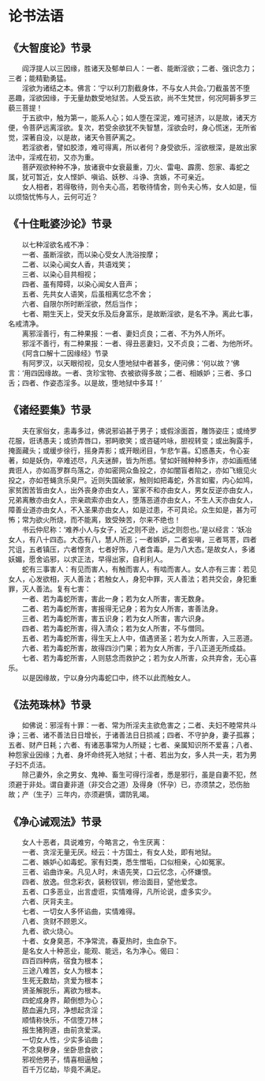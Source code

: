 # 论书法语
  
## 《大智度论》节录  
　　阎浮提人以三因缘，胜诸天及郁单曰人：一者、能断淫欲；二者、强识念力；三者；能精勤勇猛。  
　　淫欲为诸结之本。佛言：‘宁以利刀割截身体，不与女人共会。’刀截虽苦不堕恶趣，淫欲因缘，于无量劫数受地狱苦。人受五欲，尚不生梵世，何况阿耨多罗三藐三菩提！  
　　于五欲中，触为第一，能系人心；如人堕在深泥，难可拯济，以是故，诸天方便，令菩萨远离淫欲。复次，若受余欲犹不失智慧，淫欲会时，身心慌迷，无所省觉，深著自没，以是故，诸天令菩萨离之。  
　　若淫欲者，譬如胶漆，难可得离，所以者何？身受欲乐，淫欲根深，是故出家法中，淫戒在初，又亦为重。  
　　菩萨观欲种种不净，放诸衰中女衰最重，刀火、雷电、霹雳、怨家、毒蛇之属，犹可暂近，女人悭妒、嗔谄、妖秽、斗诤、贪嫉，不可亲近。  
　　女人相者，若得敬待，则令夫心高，若敬待情舍，则令夫心怖，女人如是，恒以烦恼忧怖与人，云何可近？  
  
## 《十住毗婆沙论》节录  
　　以七种淫欲名戒不净：  
　　一者、虽断淫欲，而以染心受女人洗浴按摩；  
　　二者、以染心闻女人香，共语戏笑；  
　　三者、以染心目共相视；  
　　四者、虽有障碍，以染心闻女人音声；  
　　五者、先共女人语笑，后虽相离忆念不舍；  
　　六者、自限尔所时断淫欲，然后当作；  
　　七者、期生天上，受天女乐及后身富乐，是故断淫欲，是名不净。离此七事，名戒清净。  
　　离邪淫善行，有二种果报：一者、妻妇贞良；二者、不为外人所坏。  
　　邪淫不善行，有二种果报：一者、得丑恶妻妇，又不贞良；二者、为他所坏。  
　　《阿含口解十二因缘经》节录  
　　有阿罗汉，以天眼彻视，见女人堕地狱中者甚多，便问佛：‘何以故？’佛言：‘用四因缘故。一者、贪珍宝物、衣被欲得多故；二者、相嫉妒；三者、多口舌；四者、作姿态淫多。以是故，堕地狱中多耳！’  
  
## 《诸经要集》节录  
　　夫在家俗女，恚毒多过，佛说邪谄甚于男子；或假涂面首，雕饰姿庄；或绮罗花服，诳诱愚夫；或骄弄唇口，邪眄歌笑；或咨磋吟咏，胆视转变；或出胸露手，掩面藏头；或缓步徐行，摇身弄影；或开眼闭目，乍悲乍喜。幻惑愚夫，令心妄著，如是妖伪，卒难述尽，凡夫迷醉，皆为所惑。譬如奸贼种种多诈，亦如画瓶储粪诳人，亦如高罗群鸟落之，亦如密网众鱼投之，亦如闇盲者陷之，亦如飞蛾见火投之，亦如苍蝇贪乐臭尸。近则失国破家，触则如把毒蛇，外言如蜜，内心如鸠，家贫困苦皆由女人，出外丧身亦由女人，室家不和亦由女人，男女反逆亦由女人，兄弟离散亦由女人，宗亲疏索亦由女人，堕落恶道亦由女人，不生人天亦由女人，障善业道亦由女人，不入圣果亦由女人，如是过患，不可具论。众生如是，甚为可怖；常为欲火所烧，而不能离，致受殃苦，尔来不绝也！  
　　书云仲尼称：‘难养小人与女子，近之则不逊，远之则怨也。’是以经言：‘妖冶女人，有八十四态。大态有八，慧人所恶；一者嫉妒，二者妄嗔，三者骂詈，四者咒诅，五者镇压，六者悭贪，七者好饰，八者含毒。是为八大态。’是故女人，多诸妖媚，愿舍谄邪，以求正法，早得出家，自利利人。  
　　蛇有三事害人：有见而害人，有触而害人，有啮而害人。女人亦有三害：若见女人，心发欲相，灭人善法；若触女人，身犯中罪，灭人善法；若共交会，身犯重罪，灭人善法。复有七害：  
　　一者、若为毒蛇所害，害此一身；若为女人所害，害无数身。  
　　二者、若为毒蛇所害，害报得无记身；若为女人所害，害善法身。  
　　三者、若为毒蛇所害，害五识身；若为女人所害，害六识身。  
　　四者、若为毒蛇所害，得入清众；若为女人所害，不与僧同。  
　　五者、若为毒蛇所害，得生天上人中，值遇贤圣；若为女人所害，入三恶道。  
　　六者、若为毒蛇所害，故得四沙门果；若为女人所害，于八正道无所成益。  
　　七者、若为毒蛇所害，人则慈念而救护之；若为女人所害，众共弃舍，无心喜乐。  
　　以是因缘故，宁以身分内毒蛇口中，终不以此而触女人。  
  
## 《法苑珠林》节录  
　　如佛说：邪淫有十罪：一者、常为所淫夫主欲危害之；二者、夫妇不睦常共斗诤；三者、诸不善法日日增长，于诸善法日日损减；四者、不守护身，妻子孤寡；五者、财产日耗；六者、有诸恶事常为人所疑；七者、亲属知识所不爱喜；八者、种怨家业因缘；九者、身坏命终死入地狱；十者、若出为女，多人共一夫，若为男子妇不贞洁。  
　　除己妻外，余之男女、鬼神、畜生可得行淫者，悉是邪行，虽是自妻不犯，然须避于非处。谓自妻非道（非交合之道）及得身（怀孕）已，亦须禁之，恐伤胎故；产（生子）三年内，亦须避慎，谓防乳竭。  
  
## 《净心诫观法》节录  
　　女人十恶者，具说难穷，今略言之，令生厌离：  
　　一者、贪淫无量无厌。经云：十方国土，有女人处，即有地狱。  
　　二者、嫉妒心如毒蛇。家有妇类，悉生憎垢，口似相亲，心如冤家。  
　　三者、谄曲诈亲。凡见人时，未语先笑，口云忆念，心怀嫌恨。  
　　四者、放逸。但念彩衣，装粉钗钏，修治面目，望他爱念。  
　　五者、口多恶业，出言虚诳，实情难得，凡所论说，虚多实少。  
　　六者、厌背夫主。  
　　七者、一切女人多怀谄曲，实情难得。  
　　八者、贪财不顾恩义。  
　　九者、欲火烧心。  
　　十者、女身臭恶，不净常流，春夏热时，虫血杂下。  
　　是名女人十种恶业，能观、能远，名为净心。偈曰：  
　　四百四种病，宿食为根本；  
　　三途八难苦，女人为根本；  
　　生死无数劫，贪爱为根本；  
　　贤圣解脱乐，离欲为根本。  
　　四蛇成身界，颠倒想为心；  
　　脓血遍九窍，净想起贪淫；  
　　顺情称快乐，不信堕刀林；  
　　报生猪狗道，由前贪爱深。  
　　一切女人性，少实多谄曲；  
　　不念臭秽身，坐卧思食欲；  
　　邪视他男子，情喜相逼触；  
　　百千万亿劫，毕竟不满足。  